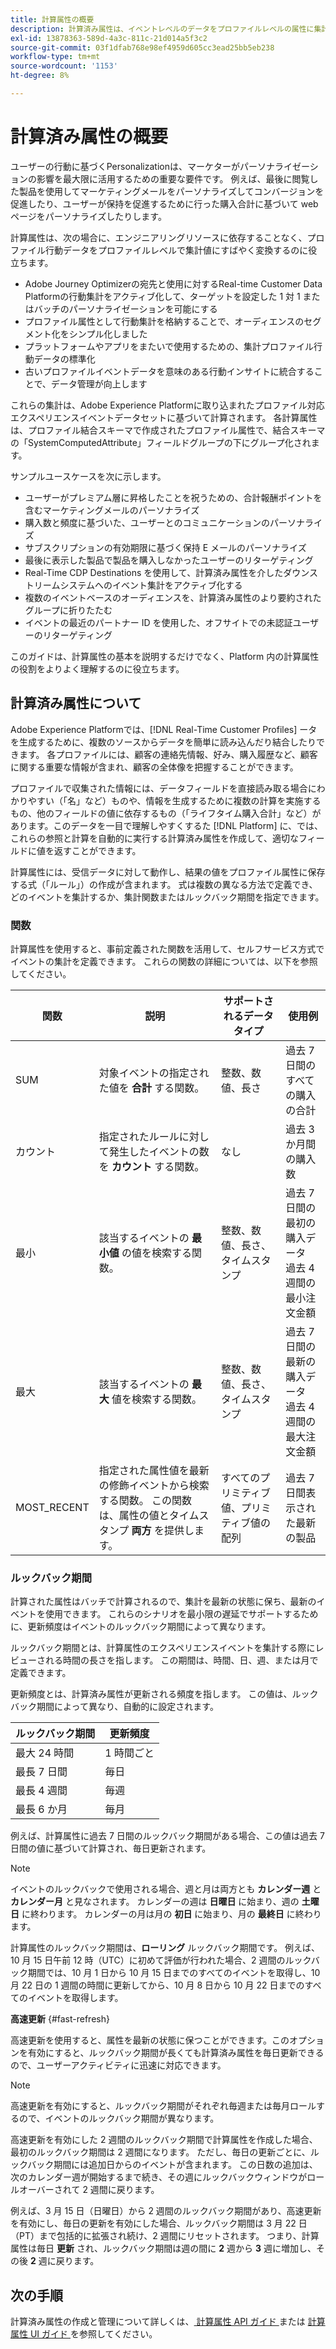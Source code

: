```yaml
---
title: 計算属性の概要
description: 計算済み属性は、イベントレベルのデータをプロファイルレベルの属性に集計する関数です。 これらの関数は自動的に計算され、セグメント化、アクティベーションおよびパーソナライゼーションで使用できます。
exl-id: 13878363-589d-4a3c-811c-21d014a5f3c2
source-git-commit: 03f1dfab768e98ef4959d605cc3ead25bb5eb238
workflow-type: tm+mt
source-wordcount: '1153'
ht-degree: 8%

---
```


# 計算済み属性の概要

ユーザーの行動に基づくPersonalizationは、マーケターがパーソナライゼーションの影響を最大限に活用するための重要な要件です。 例えば、最後に閲覧した製品を使用してマーケティングメールをパーソナライズしてコンバージョンを促進したり、ユーザーが保持を促進するために行った購入合計に基づいて web ページをパーソナライズしたりします。

計算属性は、次の場合に、エンジニアリングリソースに依存することなく、プロファイル行動データをプロファイルレベルで集計値にすばやく変換するのに役立ちます。

- Adobe Journey Optimizerの宛先と使用に対するReal-time Customer Data Platformの行動集計をアクティブ化して、ターゲットを設定した 1 対 1 またはバッチのパーソナライゼーションを可能にする
- プロファイル属性として行動集計を格納することで、オーディエンスのセグメント化をシンプル化しました
- プラットフォームやアプリをまたいで使用するための、集計プロファイル行動データの標準化
- 古いプロファイルイベントデータを意味のある行動インサイトに統合することで、データ管理が向上します

これらの集計は、Adobe Experience Platformに取り込まれたプロファイル対応エクスペリエンスイベントデータセットに基づいて計算されます。 各計算属性は、プロファイル結合スキーマで作成されたプロファイル属性で、結合スキーマの「SystemComputedAttribute」フィールドグループの下にグループ化されます。

サンプルユースケースを次に示します。

- ユーザーがプレミアム層に昇格したことを祝うための、合計報酬ポイントを含むマーケティングメールのパーソナライズ
- 購入数と頻度に基づいた、ユーザーとのコミュニケーションのパーソナライズ
- サブスクリプションの有効期限に基づく保持 E メールのパーソナライズ
- 最後に表示した製品で製品を購入しなかったユーザーのリターゲティング
- Real-Time CDP Destinations を使用して、計算済み属性を介したダウンストリームシステムへのイベント集計をアクティブ化する
- 複数のイベントベースのオーディエンスを、計算済み属性のより要約されたグループに折りたたむ
- イベントの最近のパートナー ID を使用した、オフサイトでの未認証ユーザーのリターゲティング

このガイドは、計算属性の基本を説明するだけでなく、Platform 内の計算属性の役割をよりよく理解するのに役立ちます。

## 計算済み属性について

Adobe Experience Platformでは、[!DNL Real-Time Customer Profiles] ータを生成するために、複数のソースからデータを簡単に読み込んだり結合したりできます。 各プロファイルには、顧客の連絡先情報、好み、購入履歴など、顧客に関する重要な情報が含まれ、顧客の全体像を把握することができます。

プロファイルで収集された情報には、データフィールドを直接読み取る場合にわかりやすい（「名」など）ものや、情報を生成するために複数の計算を実施するもの、他のフィールドの値に依存するもの（「ライフタイム購入合計」など）があります。このデータを一目で理解しやすくするた [!DNL Platform] に、では、これらの参照と計算を自動的に実行する計算済み属性を作成して、適切なフィールドに値を返すことができます。

計算属性には、受信データに対して動作し、結果の値をプロファイル属性に保存する式（「ルール」）の作成が含まれます。 式は複数の異なる方法で定義でき、どのイベントを集計するか、集計関数またはルックバック期間を指定できます。

### 関数

計算属性を使用すると、事前定義された関数を活用して、セルフサービス方式でイベントの集計を定義できます。 これらの関数の詳細については、以下を参照してください。

| 関数 | 説明 | サポートされるデータタイプ | 使用例 |
| -------- | ----------- | -------------------- | ------------- |
| SUM | 対象イベントの指定された値を **合計** する関数。 | 整数、数値、長さ | 過去 7 日間のすべての購入の合計 |
| カウント | 指定されたルールに対して発生したイベントの数を **カウント** する関数。 | なし | 過去 3 か月間の購入数 |
| 最小 | 該当するイベントの **最小値** の値を検索する関数。 | 整数、数値、長さ、タイムスタンプ | 過去 7 日間の最初の購入データ <br/> 過去 4 週間の最小注文金額 |
| 最大 | 該当するイベントの **最大** 値を検索する関数。 | 整数、数値、長さ、タイムスタンプ | 過去 7 日間の最新の購入データ <br/> 過去 4 週間の最大注文金額 |
| MOST_RECENT | 指定された属性値を最新の修飾イベントから検索する関数。 この関数は、属性の値とタイムスタンプ **両方** を提供します。 | すべてのプリミティブ値、プリミティブ値の配列 | 過去 7 日間表示された最新の製品 |

### ルックバック期間

計算された属性はバッチで計算されるので、集計を最新の状態に保ち、最新のイベントを使用できます。 これらのシナリオを最小限の遅延でサポートするために、更新頻度はイベントのルックバック期間によって異なります。

ルックバック期間とは、計算属性のエクスペリエンスイベントを集計する際にレビューされる時間の長さを指します。 この期間は、時間、日、週、または月で定義できます。

更新頻度とは、計算済み属性が更新される頻度を指します。 この値は、ルックバック期間によって異なり、自動的に設定されます。

| ルックバック期間 | 更新頻度 |
| --------------- | ----------------- |
| 最大 24 時間 | 1 時間ごと |
| 最長 7 日間 | 毎日 |
| 最長 4 週間 | 毎週 |
| 最長 6 か月 | 毎月 |

例えば、計算属性に過去 7 日間のルックバック期間がある場合、この値は過去 7 日間の値に基づいて計算され、毎日更新されます。

>[!NOTE]
>
>イベントのルックバックで使用される場合、週と月は両方とも **カレンダー週** と **カレンダー月** と見なされます。 カレンダーの週は **日曜日** に始まり、週の **土曜日** に終わります。 カレンダーの月は月の **初日** に始まり、月の **最終日** に終わります。

計算属性のルックバック期間は、**ローリング** ルックバック期間です。 例えば、10 月 15 日午前 12 時（UTC）に初めて評価が行われた場合、2 週間のルックバック期間では、10 月 1 日から 10 月 15 日までのすべてのイベントを取得し、10 月 22 日の 1 週間の時間に更新してから、10 月 8 日から 10 月 22 日までのすべてのイベントを取得します。

**高速更新** {#fast-refresh}

高速更新を使用すると、属性を最新の状態に保つことができます。このオプションを有効にすると、ルックバック期間が長くても計算済み属性を毎日更新できるので、ユーザーアクティビティに迅速に対応できます。

>[!NOTE]
>
>高速更新を有効にすると、ルックバック期間がそれぞれ毎週または毎月ロールするので、イベントのルックバック期間が異なります。
>
>高速更新を有効にした 2 週間のルックバック期間で計算属性を作成した場合、最初のルックバック期間は 2 週間になります。 ただし、毎日の更新ごとに、ルックバック期間には追加日からのイベントが含まれます。 この日数の追加は、次のカレンダー週が開始するまで続き、その週にルックバックウィンドウがロールオーバーされて 2 週間に戻ります。
>
>例えば、3 月 15 日（日曜日）から 2 週間のルックバック期間があり、高速更新を有効にし、毎日の更新を有効にした場合、ルックバック期間は 3 月 22 日（PT）まで包括的に拡張され続け、2 週間にリセットされます。 つまり、計算属性は毎日 **更新** され、ルックバック期間は週の間に **2** 週から **3** 週に増加し、その後 **2** 週に戻ります。

## 次の手順

計算済み属性の作成と管理について詳しくは、[ 計算属性 API ガイド ](./api.md) または [ 計算属性 UI ガイド ](./ui.md) を参照してください。
